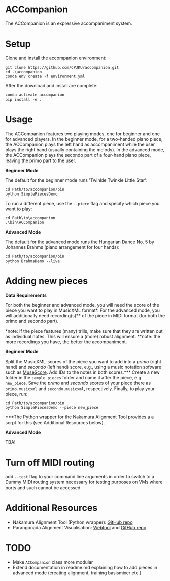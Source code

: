 # ACCompanion

The ACCompanion is an expressive accompaniment system.

# Setup

Clone and install the accompanion environment:
```shell
git clone https://github.com/CPJKU/accompanion.git
cd .\accompanion
conda env create -f environment.yml
```

After the download and install are complete:
```shell
conda activate accompanion
pip install -e .
```

# Usage

The ACCompanion features two playing modes, one for beginner and one for advanced players. In the beginner mode, for a two-handed piano piece, the ACCompanion plays the left hand as accompaniment while the user plays the right hand (usually containing the melody). In the advanced mode, the ACCompanion plays the secondo part of a four-hand piano piece, leaving the primo part to the user.

**Beginner Mode**

The default for the beginner mode runs 'Twinkle Twinkle Little Star':
```shell
cd Path/to/accompanion/bin
python SimplePiecesDemo
```
To run a different piece, use the `--piece` flag and specify which piece you want to play:
```shell
cd Path\to\accompanion
.\bin\ACCompanion
```

**Advanced Mode**

The default for the advanced mode runs the Hungarian Dance No. 5 by Johannes Brahms (piano arrangement for four hands):
```shell
cd Path/to/accompanion/bin
python BrahmsDemo --live
```

# Adding new pieces

**Data Requirements**

For both the beginner and advanced mode, you will need the score of the piece you want to play in MusicXML format*.
For the advanced mode, you will additionally need recording(s)** of the piece in MIDI format (for both the primo and secondo part).

*note: if the piece features (many) trills, make sure that they are written out as individual notes. This will ensure a (more) robust alignment.
**note: the more recordings you have, the better the accompaniment.

**Beginner Mode**

Split the MusicXML-scores of the piece you want to add into a _primo_ (right hand) and _secondo_ (left hand) score, e.g., using a music notation software such as [MuseScore](https://musescore.org/en). Add IDs to the notes in both scores.***
Create a new folder in the `sample_pieces` folder and name it after the piece, e.g. `new_piece`. Save the _primo_ and _secondo_ scores of your piece there as `primo.musicxml` and `secondo.musicxml`, respectively.
Finally, to play your piece, run:

```shell
cd Path/to/accompanion/bin
python SimplePiecesDemo --piece new_piece
```

***The Python wrapper for the Nakamura Alignment Tool provides a a scrpt for this (see Additional Resources below). 


**Advanced Mode**

TBA!

# Turn off MIDI routing

add `--test` flag to your command line arguments in order to switch to a Dummy MIDI routing system
necessary for testing purposes on VMs where ports and such cannot be accessed


# Additional Resources
* Nakamura Alignment Tool (Python wrapper): [GitHub repo](https://github.com/neosatrapahereje/nakamura_alignment_wrapper)
* Parangonada Alignment Visualisation: [Webtool](https://sildater.github.io/parangonada/) and [GitHub repo](https://github.com/sildater/parangonada)


# TODO
* Make `ACCompanion` class more modular
* Extend documentation in readme.md explaining how to add pieces in advanced mode (creating alignment, training basismixer etc.)  


